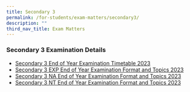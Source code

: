 ```yaml
---
title: Secondary 3
permalink: /for-students/exam-matters/secondary3/
description: ""
third_nav_title: Exam Matters
---
```

### Secondary 3 Examination Details

* [Secondary 3 End of Year Examination Timetable 2023](/files/For%20Students/Exam%20Matters/Sec%203/sec%203%20end-of-year%20examination%20timetable%202023_students'%20copy.pdf)
* [Secondary 3 EXP End of Year Examination Format and Topics 2023](/files/For%20Students/Exam%20Matters/Sec%203/sec%203%20express%20end-of-year%20examination%20format%20and%20topics%202023.pdf)
* [Secondary 3 NA End of Year Examination Format and Topics 2023](/files/For%20Students/Exam%20Matters/Sec%203/sec%203%20normal%20academic%20end-of-year%20examination%20format%20and%20topics%202023.pdf)
* [Secondary 3 NT End of Year Examination Format and Topics 2023](/files/For%20Students/Exam%20Matters/Sec%203/sec%203%20normal%20technical%20end-of-year%20examination%20format%20and%20topics%202023.pdf)